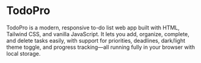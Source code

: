 # TodoPro
TodoPro is a modern, responsive to-do list web app built with HTML, Tailwind CSS, and vanilla JavaScript. It lets you add, organize, complete, and delete tasks easily, with support for priorities, deadlines, dark/light theme toggle, and progress tracking—all running fully in your browser with local storage.
